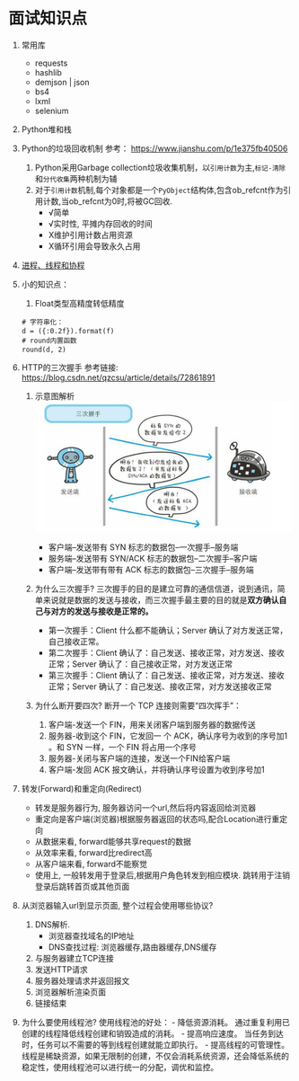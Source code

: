 # 面试知识点

1. 常用库
    - requests
    - hashlib
    - demjson | json
    - bs4
    - lxml
    - selenium


2. Python堆和栈

3. Python的垃圾回收机制
    参考： https://www.jianshu.com/p/1e375fb40506
    1. Python采用Garbage collection垃圾收集机制，以`引用计数`为主,`标记-清除`和`分代收集`两种机制为辅
    2. 对于`引用计数`机制,每个对象都是一个`PyObject`结构体,包含ob_refcnt作为引用计数,当ob_refcnt为0时,将被GC回收.
        - √简单
        - √实时性, 平摊内存回收的时间
        - X维护引用计数占用资源
        - X循环引用会导致永久占用

4. [进程、线程和协程](/python-basics/process_thread_coroutine.md)

5. 小的知识点：
    1. Float类型高精度转低精度
    ```
    # 字符串化：
    d = ({:0.2f}).format(f)
    # round内置函数
    round(d, 2) 
    ```

6. HTTP的三次握手
参考链接: https://blog.csdn.net/qzcsu/article/details/72861891

    1. 示意图解析
    ![](/assets/http_01.jpg)
        - 客户端–发送带有 SYN 标志的数据包–一次握手–服务端
        - 服务端–发送带有 SYN/ACK 标志的数据包–二次握手–客户端
        - 客户端–发送带有带有 ACK 标志的数据包–三次握手–服务端

    2. 为什么三次握手?
    三次握手的目的是建立可靠的通信信道，说到通讯，简单来说就是数据的发送与接收，而三次握手最主要的目的就是**双方确认自己与对方的发送与接收是正常的。**

        - 第一次握手：Client 什么都不能确认；Server 确认了对方发送正常，自己接收正常。
        - 第二次握手：Client 确认了：自己发送、接收正常，对方发送、接收正常；Server 确认了：自己接收正常，对方发送正常
        - 第三次握手：Client 确认了：自己发送、接收正常，对方发送、接收正常；Server 确认了：自己发送、接收正常，对方发送接收正常

    3. 为什么断开要四次?
    断开一个 TCP 连接则需要“四次挥手”：

        1. 客户端-发送一个 FIN，用来关闭客户端到服务器的数据传送
        2. 服务器-收到这个 FIN，它发回一 个 ACK，确认序号为收到的序号加1 。和 SYN 一样，一个 FIN 将占用一个序号
        3. 服务器-关闭与客户端的连接，发送一个FIN给客户端
        4. 客户端-发回 ACK 报文确认，并将确认序号设置为收到序号加1


7. 转发(Forward)和重定向(Redirect)
    - 转发是服务器行为, 服务器访问一个url,然后将内容返回给浏览器
    - 重定向是客户端(浏览器)根据服务器返回的状态吗,配合Location进行重定向
    - 从数据来看, forward能够共享request的数据
    - 从效率来看, forward比redirect高
    - 从客户端来看, forward不能察觉
    - 使用上, 一般转发用于登录后,根据用户角色转发到相应模块. 跳转用于注销登录后跳转首页或其他页面

8. 从浏览器输入url到显示页面, 整个过程会使用哪些协议?
    1. DNS解析. 
        - 浏览器查找域名的IP地址
        - DNS查找过程: 浏览器缓存,路由器缓存,DNS缓存
    2. 与服务器建立TCP连接
    3. 发送HTTP请求
    4. 服务器处理请求并返回报文
    5. 浏览器解析渲染页面
    6. 链接结束


9. 为什么要使用线程池?
    使用线程池的好处：
        - 降低资源消耗。 通过重复利用已创建的线程降低线程创建和销毁造成的消耗。
        - 提高响应速度。 当任务到达时，任务可以不需要的等到线程创建就能立即执行。
        - 提高线程的可管理性。 线程是稀缺资源，如果无限制的创建，不仅会消耗系统资源，还会降低系统的稳定性，使用线程池可以进行统一的分配，调优和监控。

